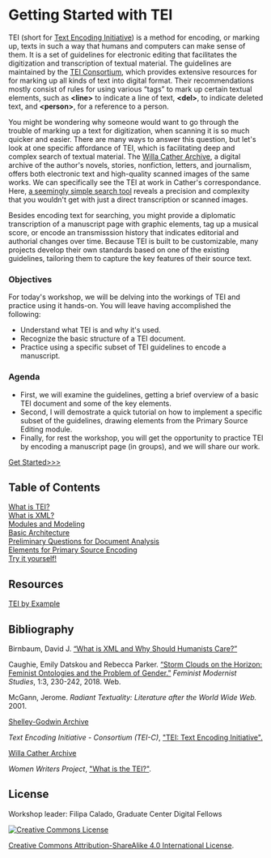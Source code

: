 # Getting Started with TEI

TEI (short for [Text Encoding Initiative](https://en.wikipedia.org/wiki/Text_Encoding_Initiative)) is a method for encoding, or marking up, texts in such a way that humans and computers can make sense of them. It is a set of guidelines for electronic editing that facilitates the digitization and transcription of textual material. The guidelines are maintained by the [TEI Consortium](https://tei-c.org/), which provides extensive resources for for marking up all kinds of text into digital format. Their recommendations mostly consist of rules for using various “tags” to mark up certain textual elements, such as **&lt;line>** to indicate a line of text, **&lt;del>**, to indicate deleted text, and **&lt;person>**, for a reference to a person.

You might be wondering why someone would want to go through the trouble of marking up a text for digitization, when scanning it is so much quicker and easier. There are many ways to answer this question, but let's look at one specific affordance of TEI, which is facilitating deep and complex search of textual material. The [Willa Cather Archive](https://cather.unl.edu), a digital archive of the author's novels, stories, nonfiction, letters, and journalism, offers both electronic text and high-quality scanned images of the same works. We can specifically see the TEI at work in Cather's correspondance. Here, [a seemingly simple search tool](https://cather.unl.edu/letters/search) reveals a precision and complexity that you wouldn't get with just a direct transcription or scanned images. 

Besides encoding text for searching, you might provide a diplomatic transcription of a manuscript page with graphic elements, tag up a musical score, or encode an transmisssion history that indicates editorial and authorial changes over time. Because TEI is built to be customizable, many projects develop their own standards based on one of the existing guidelines, tailoring them to capture the key features of their source text. 

### Objectives

For today's workshop, we will be delving into the workings of TEI and practice using it hands-on. You will leave having accomplished the following:
- Understand what TEI is and why it's used.
- Recognize the basic structure of a TEI document.
- Practice using a specific subset of TEI guidelines to encode a manuscript.

### Agenda

- First, we will examine the guidelines, getting a brief overview of a basic TEI document and some of the key elements.
- Second, I will demostrate a quick tutorial on how to implement a specific subset of the guidelines, drawing elements from the Primary Source Editing module. 
- Finally, for rest the workshop, you will get the opportunity to practice TEI by encoding a manuscript page (in groups), and we will share our work.

[Get Started>>>](slides/what_is_tei.md)

## Table of Contents
[What is TEI?](slides/what_is_tei.md)\
[What is XML?](slides/what_is_xml.md)\
[Modules and Modeling](slides/modules.md)\
[Basic Architecture](slides/basic_architecture.md)\
[Preliminary Questions for Document Analysis](slides/preliminary.md)\
[Elements for Primary Source Encoding](slides/elements.md)\
[Try it yourself!](slides/practice.md)

## Resources

[TEI by Example]()

## Bibliography

Birnbaum, David J. [“What is XML and Why Should Humanists Care?”](http://dh.obdurodon.org/what-is-xml.xhtml)

Caughie, Emily Datskou and Rebecca Parker. [“Storm Clouds on the Horizon: Feminist Ontologies and the Problem of Gender.”](https://www.tandfonline.com/doi/full/10.1080/24692921.2018.1505819?src=recsys) *Feminist Modernist Studies*, 1:3, 230-242, 2018. Web.

McGann, Jerome. *Radiant Textuality: Literature after the World Wide Web.* 2001.

[Shelley-Godwin Archive](http://shelleygodwinarchive.org/)

*Text Encoding Initiative - Consortium (TEI-C)*, ["TEI: Text Encoding Initiative".](https://tei-c.org/)

[Willa Cather Archive](https://cather.unl.edu)

*Women Writers Project*, ["What is the TEI?"](https://wwp.northeastern.edu/outreach/seminars/tei.html).

## License

Workshop leader: Filipa Calado, Graduate Center Digital Fellows



[![Creative Commons License](https://i.creativecommons.org/l/by-sa/4.0/88x31.png)](http://creativecommons.org/licenses/by-sa/4.0/)

[Creative Commons Attribution-ShareAlike 4.0 International License](http://creativecommons.org/licenses/by-sa/4.0/).